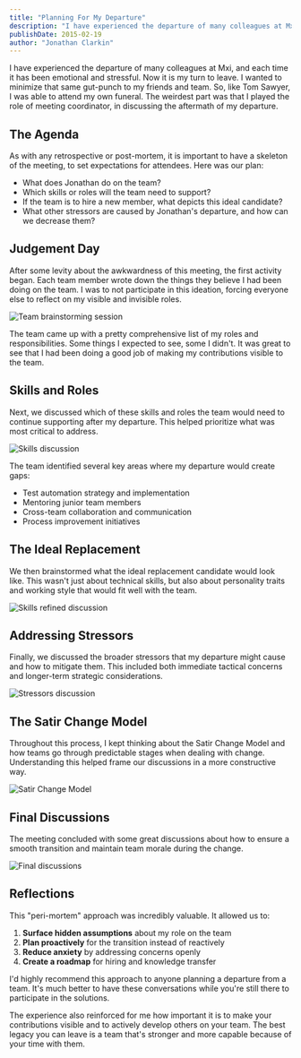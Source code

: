 ```yaml
---
title: "Planning For My Departure"
description: "I have experienced the departure of many colleagues at Mxi, and each time it has been emotional and stressful. Now it is my turn to leave..."
publishDate: 2015-02-19
author: "Jonathan Clarkin"
---
```


I have experienced the departure of many colleagues at Mxi, and each time it has been emotional and stressful. Now it is my turn to leave. I wanted to minimize that same gut-punch to my friends and team. So, like Tom Sawyer, I was able to attend my own funeral. The weirdest part was that I played the role of meeting coordinator, in discussing the aftermath of my departure.

## The Agenda

As with any retrospective or post-mortem, it is important to have a skeleton of the meeting, to set expectations for attendees. Here was our plan:

- What does Jonathan do on the team?
- Which skills or roles will the team need to support?
- If the team is to hire a new member, what depicts this ideal candidate?
- What other stressors are caused by Jonathan's departure, and how can we decrease them?

## Judgement Day

After some levity about the awkwardness of this meeting, the first activity began. Each team member wrote down the things they believe I had been doing on the team. I was to not participate in this ideation, forcing everyone else to reflect on my visible and invisible roles.

![Team brainstorming session](/images/PeriMortem-Team.jpg)

The team came up with a pretty comprehensive list of my roles and responsibilities. Some things I expected to see, some I didn't. It was great to see that I had been doing a good job of making my contributions visible to the team.

## Skills and Roles

Next, we discussed which of these skills and roles the team would need to continue supporting after my departure. This helped prioritize what was most critical to address.

![Skills discussion](/images/PeriMortem-Skills.jpg)

The team identified several key areas where my departure would create gaps:

- Test automation strategy and implementation
- Mentoring junior team members
- Cross-team collaboration and communication
- Process improvement initiatives

## The Ideal Replacement

We then brainstormed what the ideal replacement candidate would look like. This wasn't just about technical skills, but also about personality traits and working style that would fit well with the team.

![Skills refined discussion](/images/PeriMortem-SkillsRefined.jpg)

## Addressing Stressors

Finally, we discussed the broader stressors that my departure might cause and how to mitigate them. This included both immediate tactical concerns and longer-term strategic considerations.

![Stressors discussion](/images/PeriMortem-Stressors.jpg)

## The Satir Change Model

Throughout this process, I kept thinking about the Satir Change Model and how teams go through predictable stages when dealing with change. Understanding this helped frame our discussions in a more constructive way.

![Satir Change Model](/images/PeriMortem-Satir.png)

## Final Discussions

The meeting concluded with some great discussions about how to ensure a smooth transition and maintain team morale during the change.

![Final discussions](/images/PeriMortem-Discussions.jpg)

## Reflections

This "peri-mortem" approach was incredibly valuable. It allowed us to:

1. **Surface hidden assumptions** about my role on the team
2. **Plan proactively** for the transition instead of reactively
3. **Reduce anxiety** by addressing concerns openly
4. **Create a roadmap** for hiring and knowledge transfer

I'd highly recommend this approach to anyone planning a departure from a team. It's much better to have these conversations while you're still there to participate in the solutions.

The experience also reinforced for me how important it is to make your contributions visible and to actively develop others on your team. The best legacy you can leave is a team that's stronger and more capable because of your time with them. 
